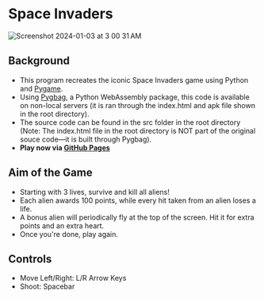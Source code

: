 # Space Invaders
![Screenshot 2024-01-03 at 3 00 31 AM](https://github.com/andrewpols/space-invaders-pygame/assets/139817202/2c6334f8-713b-4cf9-818d-6cc1de4ef1f1)

## Background
- This program recreates the iconic Space Invaders game using Python and [Pygame](https://github.com/pygame/pygame).
- Using [Pygbag](https://github.com/pygame-web/pygbag), a Python WebAssembly package, this code is available on non-local servers (it is ran through the index.html and apk file shown in the root directory).
- The source code can be found in the src folder in the root directory (Note: The index.html file in the root directory is NOT part of the original souce code—it is built through Pygbag).
- **Play now via [GitHub Pages](https://andrewpols.github.io/space-invaders-pygame/)**

## Aim of the Game
- Starting with 3 lives, survive and kill all aliens!
- Each alien awards 100 points, while every hit taken from an alien loses a life.
- A bonus alien will periodically fly at the top of the screen. Hit it for extra points and an extra heart.
- Once you're done, play again.

## Controls
- Move Left/Right: L/R Arrow Keys
- Shoot: Spacebar
